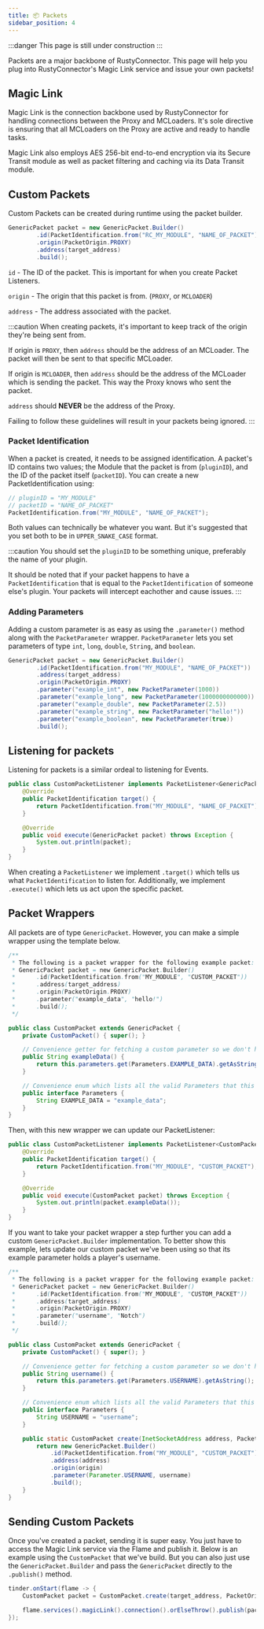```yaml
---
title: 📦 Packets
sidebar_position: 4
---
```


:::danger
This page is still under construction
:::

Packets are a major backbone of RustyConnector.
This page will help you plug into RustyConnector's Magic Link service and issue your own packets!

## Magic Link
Magic Link is the connection backbone used by RustyConnector for handling connections between the Proxy and MCLoaders.
It's sole directive is ensuring that all MCLoaders on the Proxy are active and ready to handle tasks.

Magic Link also employs AES 256-bit end-to-end encryption via its Secure Transit module as well as packet filtering and caching via its Data Transit module.

## Custom Packets
Custom Packets can be created during runtime using the packet builder.
```java title="Proxy Plugin"
GenericPacket packet = new GenericPacket.Builder()
        .id(PacketIdentification.from("RC_MY_MODULE", "NAME_OF_PACKET"))
        .origin(PacketOrigin.PROXY)
        .address(target_address)
        .build();
```

`id` - The ID of the packet. This is important for when you create Packet Listeners.

`origin` - The origin that this packet is from. (`PROXY`, or `MCLOADER`)

`address` - The address associated with the packet.

:::caution
When creating packets, it's important to keep track of the origin they're being sent from.

If origin is `PROXY`, then `address` should be the address of an MCLoader. The packet will then be sent to that specific MCLoader.

If origin is `MCLOADER`, then `address` should be the address of the MCLoader which is sending the packet. This way the Proxy knows who sent the packet.

`address` should __NEVER__ be the address of the Proxy.

Failing to follow these guidelines will result in your packets being ignored.
:::

### Packet Identification
When a packet is created, it needs to be assigned identification.
A packet's ID contains two values; the Module that the packet is from (`pluginID`), and the ID of the packet itself (`packetID`).
You can create a new PacketIdentification using:
```java
// pluginID = "MY_MODULE"
// packetID = "NAME_OF_PACKET"
PacketIdentification.from("MY_MODULE", "NAME_OF_PACKET");
```
Both values can technically be whatever you want. But it's suggested that you set both to be in `UPPER_SNAKE_CASE` format.

:::caution
You should set the `pluginID` to be something unique, preferably the name of your plugin.

It should be noted that if your packet happens to have a `PacketIdentification` that is equal to the `PacketIdentification` of someone
else's plugin. Your packets will intercept eachother and cause issues.
:::

### Adding Parameters
Adding a custom parameter is as easy as using the `.parameter()` method along with the `PacketParameter` wrapper.
`PacketParameter` lets you set parameters of type `int`, `long`, `double`, `String`, and `boolean`.
```java title="Proxy Plugin"
GenericPacket packet = new GenericPacket.Builder()
        .id(PacketIdentification.from("MY_MODULE", "NAME_OF_PACKET"))
        .address(target_address)
        .origin(PacketOrigin.PROXY)
        .parameter("example_int", new PacketParameter(1000))
        .parameter("example_long", new PacketParameter(1000000000000))
        .parameter("example_double", new PacketParameter(2.5))
        .parameter("example_string", new PacketParameter("hello!"))
        .parameter("example_boolean", new PacketParameter(true))
        .build();
```

## Listening for packets
Listening for packets is a similar ordeal to listening for Events.
```java title="CustomPacketListener.java"
public class CustomPacketListener implements PacketListener<GenericPacket> {
    @Override
    public PacketIdentification target() {
        return PacketIdentification.from("MY_MODULE", "NAME_OF_PACKET");
    }

    @Override
    public void execute(GenericPacket packet) throws Exception {
        System.out.println(packet);
    }
}
```
When creating a `PacketListener` we implement `.target()` which tells us what `PacketIdentification` to listen for.
Additionally, we implement `.execute()` which lets us act upon the specific packet.

## Packet Wrappers
All packets are of type `GenericPacket`. However, you can make a simple wrapper using the template below.

```java
/**
 * The following is a packet wrapper for the following example packet:
 * GenericPacket packet = new GenericPacket.Builder()
 *      .id(PacketIdentification.from("MY_MODULE", "CUSTOM_PACKET"))
 *      .address(target_address)
 *      .origin(PacketOrigin.PROXY)
 *      .parameter("example_data", "hello!")
 *      .build();
 */

public class CustomPacket extends GenericPacket {
    private CustomPacket() { super(); }

    // Convenience getter for fetching a custom parameter so we don't have to manually every time.
    public String exampleData() {
        return this.parameters.get(Parameters.EXAMPLE_DATA).getAsString();
    }

    // Convenience enum which lists all the valid Parameters that this custom packet supports
    public interface Parameters {
        String EXAMPLE_DATA = "example_data";
    }
}

```

Then, with this new wrapper we can update our PacketListener:

```java title="CustomPacketListener.java"
public class CustomPacketListener implements PacketListener<CustomPacket> {
    @Override
    public PacketIdentification target() {
        return PacketIdentification.from("MY_MODULE", "CUSTOM_PACKET");
    }

    @Override
    public void execute(CustomPacket packet) throws Exception {
        System.out.println(packet.exampleData());
    }
}
```

If you want to take your packet wrapper a step further you can add a custom `GenericPacket.Builder` implementation.
To better show this example, lets update our custom packet we've been using so that its example parameter holds a player's username.
```java
/**
 * The following is a packet wrapper for the following example packet:
 * GenericPacket packet = new GenericPacket.Builder()
 *      .id(PacketIdentification.from("MY_MODULE", "CUSTOM_PACKET"))
 *      .address(target_address)
 *      .origin(PacketOrigin.PROXY)
 *      .parameter("username", "Notch")
 *      .build();
 */

public class CustomPacket extends GenericPacket {
    private CustomPacket() { super(); }

    // Convenience getter for fetching a custom parameter so we don't have to manually every time.
    public String username() {
        return this.parameters.get(Parameters.USERNAME).getAsString();
    }

    // Convenience enum which lists all the valid Parameters that this custom packet supports
    public interface Parameters {
        String USERNAME = "username";
    }

    public static CustomPacket create(InetSocketAddress address, PacketOrigin origin, String username) {
        return new GenericPacket.Builder()
            .id(PacketIdentification.from("MY_MODULE", "CUSTOM_PACKET"))
            .address(address)
            .origin(origin)
            .parameter(Parameter.USERNAME, username)
            .build();
    }
}
```

## Sending Custom Packets
Once you've created a packet, sending it is super easy. You just have to access the Magic Link service via the Flame and publish it.
Below is an example using the `CustomPacket` that we've build. But you can also just use the `GenericPacket.Builder` and pass the `GenericPacket`
directly to the `.publish()` method.
```java title="Proxy Plugin"
tinder.onStart(flame -> {
    CustomPacket packet = CustomPacket.create(target_address, PacketOrigin.PROXY, "Notch");

    flame.services().magicLink().connection().orElseThrow().publish(packet);
});
```